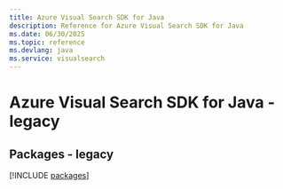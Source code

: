 ```yaml
---
title: Azure Visual Search SDK for Java
description: Reference for Azure Visual Search SDK for Java
ms.date: 06/30/2025
ms.topic: reference
ms.devlang: java
ms.service: visualsearch
---
```

# Azure Visual Search SDK for Java - legacy
## Packages - legacy
[!INCLUDE [packages](visual-search-index.md)]